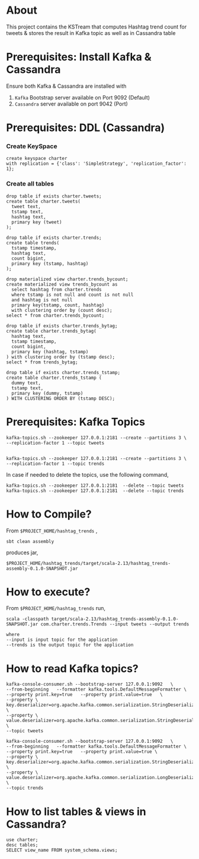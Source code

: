 
# About

This project contains the KSTream that computes Hashtag trend count for tweets & stores the result in Kafka topic as well as in Cassandra table

# Prerequisites: Install Kafka & Cassandra

Ensure both Kafka & Cassandra are installed with
1. `Kafka` Bootstrap server available on Port 9092 (Default)
2. `Cassandra` server available on port 9042 (Port)  


# Prerequisites: DDL (Cassandra)

### **Create KeySpace**

```
create keyspace charter
with replication = {'class': 'SimpleStrategy', 'replication_factor': 1};  
```

### **Create all tables**

```
drop table if exists charter.tweets;
create table charter.tweets(
  tweet text,
  tstamp text,
  hashtag text,
  primary key (tweet)
);
```

```
drop table if exists charter.trends;
create table trends(
  tstamp timestamp,
  hashtag text,
  count bigint,
  primary key (tstamp, hashtag)
);
```
```
drop materialized view charter.trends_bycount;
create materialized view trends_bycount as
  select hashtag from charter.trends
  where tstamp is not null and count is not null
  and hashtag is not null
  primary key(tstamp, count, hashtag)
  with clustering order by (count desc);
select * from charter.trends_bycount;
```

```
drop table if exists charter.trends_bytag;
create table charter.trends_bytag(
  hashtag text,
  tstamp timestamp,
  count bigint,
  primary key (hashtag, tstamp)
) with clustering order by (tstamp desc);
select * from trends_bytag;
```

```
drop table if exists charter.trends_tstamp;
create table charter.trends_tstamp (
  dummy text,
  tstamp text,
  primary key (dummy, tstamp)
) WITH CLUSTERING ORDER BY (tstamp DESC);
```

# Prerequisites: Kafka Topics

```
kafka-topics.sh --zookeeper 127.0.0.1:2181 --create --partitions 3 \
--replication-factor 1 --topic tweets


kafka-topics.sh --zookeeper 127.0.0.1:2181 --create --partitions 3 \
--replication-factor 1 --topic trends
```

In case if needed to delete the topics, use the following command,

```
kafka-topics.sh --zookeeper 127.0.0.1:2181  --delete --topic tweets
kafka-topics.sh --zookeeper 127.0.0.1:2181  --delete --topic trends
```

# How to Compile?

From `$PROJECT_HOME/hashtag_trends` ,

```
sbt clean assembly
```

produces jar,

```
$PROJECT_HOME/hashtag_trends/target/scala-2.13/hashtag_trends-assembly-0.1.0-SNAPSHOT.jar
```

# How to execute?

From `$PROJECT_HOME/hashtag_trends` run,

```
scala -classpath target/scala-2.13/hashtag_trends-assembly-0.1.0-SNAPSHOT.jar com.charter.trends.Trends --input tweets --output trends

where 
--input is input topic for the application
--trends is the output topic for the application
```

# How to read Kafka topics?

```
kafka-console-consumer.sh --bootstrap-server 127.0.0.1:9092   \
--from-beginning   --formatter kafka.tools.DefaultMessageFormatter \
--property print.key=true   --property print.value=true   \
--property \
key.deserializer=org.apache.kafka.common.serialization.StringDeserializer \
--property \
value.deserializer=org.apache.kafka.common.serialization.StringDeserializer  \
--topic tweets

kafka-console-consumer.sh --bootstrap-server 127.0.0.1:9092   \
--from-beginning   --formatter kafka.tools.DefaultMessageFormatter \
--property print.key=true   --property print.value=true \
--property \
key.deserializer=org.apache.kafka.common.serialization.StringDeserializer   \
--property \
value.deserializer=org.apache.kafka.common.serialization.LongDeserializer   \
--topic trends
```

# How to list tables & views in Cassandra?

```
use charter;
desc tables; 
SELECT view_name FROM system_schema.views;
```